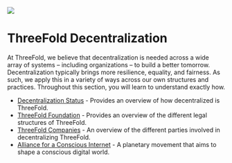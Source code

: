 
![](img/welcomepage.jpg)

# ThreeFold Decentralization

At ThreeFold, we believe that decentralization is needed across a wide array of systems – including organizations – to build a better tomorrow. Decentralization typically brings more resilience, equality, and fairness. As such, we apply this in a variety of ways across our own structures and practices. Throughout this section, you will learn to understand exactly how.

- [Decentralization Status](decentralization_status) - Provides an overview of how decentralized is ThreeFold. 
- [ThreeFold Foundation](threefold_foundation) - Provides an overview of the different legal structures of ThreeFold.
- [ThreeFold Companies](threefold_companies) - An overview of the different parties involved in decentralizing ThreeFold.
- [Alliance for a Conscious Internet](aci) - A planetary movement that aims to shape a conscious digital world.


<!-- - [Polls](tf_polls) -->